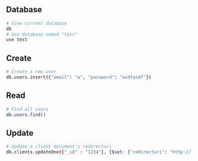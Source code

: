 ## Database

```sh
# View current database
db
# Use database named "test"
use test
```

## Create

```sh
# Create a new user
db.users.insert({"email": "a", "password": "asdfasdf"})
```

## Read

```sh
# Find all users
db.users.find()
```

## Update

```sh
# Update a client document's redirecturi
db.clients.updateOne({"_id" : "1234"}, {$set: {"redirecturi": "http://localhost:14000/appauth/token"} })
```
